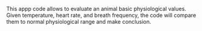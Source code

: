 This appp code allows to evaluate an animal basic physiological values. Given temperature, heart rate, and breath frequency, the code will compare them to normal physiological range and make conclusion. 
